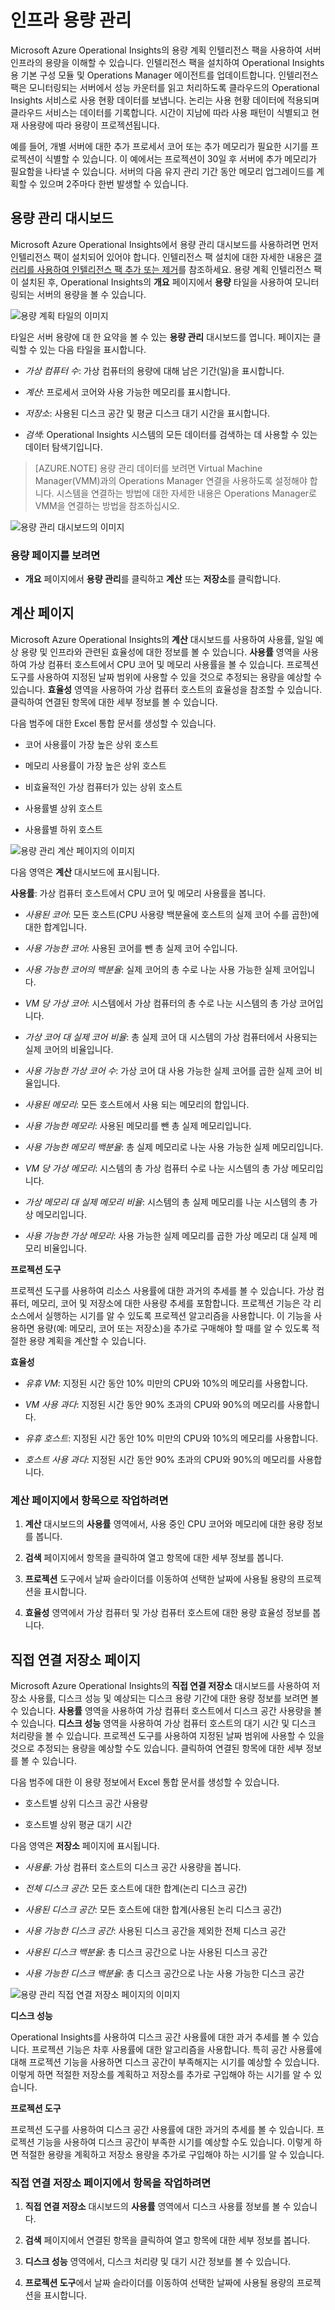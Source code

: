 <properties 
   pageTitle="인프라 용량 관리"
   description="서버 인프라의 용량을 이해하는 데 도움이 되는 Operational Insights의 용량 계획 인텔리전스 팩을 사용하는 방법을 알아봅니다."
   services="operational-insights"
   documentationCenter=""
   authors="bandersmsft"
   manager="jwhit"
   editor="tysonn" />
<tags 
   ms.service="operational-insights"
   ms.devlang="na"
   ms.topic="article"
   ms.tgt_pltfrm="na"
   ms.workload="na"
   ms.date="03/20/2015"
   ms.author="banders" />

# 인프라 용량 관리

Microsoft Azure Operational Insights의 용량 계획 인텔리전스 팩을 사용하여 서버 인프라의 용량을 이해할 수 있습니다. 인텔리전스 팩을 설치하여 Operational Insights용 기본 구성 모듈 및 Operations Manager 에이전트를 업데이트합니다. 인텔리전스 팩은 모니터링되는 서버에서 성능 카운터를 읽고 처리하도록 클라우드의 Operational Insights 서비스로 사용 현황 데이터를 보냅니다. 논리는 사용 현황 데이터에 적용되며 클라우드 서비스는 데이터를 기록합니다. 시간이 지남에 따라 사용 패턴이 식별되고 현재 사용량에 따라 용량이 프로젝션됩니다.

예를 들어, 개별 서버에 대한 추가 프로세서 코어 또는 추가 메모리가 필요한 시기를 프로젝션이 식별할 수 있습니다. 이 예에서는 프로젝션이 30일 후 서버에 추가 메모리가 필요함을 나타낼 수 있습니다. 서버의 다음 유지 관리 기간 동안 메모리 업그레이드를 계획할 수 있으며 2주마다 한번 발생할 수 있습니다.

## 용량 관리 대시보드

Microsoft Azure Operational Insights에서 용량 관리 대시보드를 사용하려면 먼저 인텔리전스 팩이 설치되어 있어야 합니다. 인텔리전스 팩 설치에 대한 자세한 내용은 [갤러리를 사용하여 인텔리전스 팩 추가 또는 제거](../operational-insights-add-intelligence-packs.md)를 참조하세요. 용량 계획 인텔리전스 팩이 설치된 후, Operational Insights의 **개요** 페이지에서 **용량** 타일을 사용하여 모니터링되는 서버의 용량을 볼 수 있습니다. 

![용량 계획 타일의 이미지](./media/operational-insights-capacity/overview-cap-plan.png)

타일은 서버 용량에 대 한 요약을 볼 수 있는 **용량 관리** 대시보드를 엽니다. 페이지는 클릭할 수 있는 다음 타일을 표시합니다.

- *가상 컴퓨터 수*: 가상 컴퓨터의 용량에 대해 남은 기간(일)을 표시합니다.

- *계산*: 프로세서 코어와 사용 가능한 메모리를 표시합니다.

- *저장소*: 사용된 디스크 공간 및 평균 디스크 대기 시간을 표시합니다.

- *검색*: Operational Insights 시스템의 모든 데이터를 검색하는 데 사용할 수 있는 데이터 탐색기입니다.

>[AZURE.NOTE] 용량 관리 데이터를 보려면 Virtual Machine Manager(VMM)과의 Operations Manager 연결을 사용하도록 설정해야 합니다. 시스템을 연결하는 방법에 대한 자세한 내용은 Operations Manager로 VMM을 연결하는 방법을 참조하십시오.

![용량 관리 대시보드의 이미지](./media/operational-insights-capacity/gallery-capacity-01.png)

### 용량 페이지를 보려면

- **개요** 페이지에서 **용량 관리**를 클릭하고 **계산** 또는 **저장소**를 클릭합니다.

## 계산 페이지

Microsoft Azure Operational Insights의 **계산** 대시보드를 사용하여 사용률, 일일 예상 용량 및 인프라와 관련된 효율성에 대한 정보를 볼 수 있습니다. **사용률** 영역을 사용하여 가상 컴퓨터 호스트에서 CPU 코어 및 메모리 사용률을 볼 수 있습니다. 프로젝션 도구를 사용하여 지정된 날짜 범위에 사용할 수 있을 것으로 추정되는 용량을 예상할 수 있습니다. **효율성** 영역을 사용하여 가상 컴퓨터 호스트의 효율성을 참조할 수 있습니다. 클릭하여 연결된 항목에 대한 세부 정보를 볼 수 있습니다.

다음 범주에 대한 Excel 통합 문서를 생성할 수 있습니다.

- 코어 사용률이 가장 높은 상위 호스트

- 메모리 사용률이 가장 높은 상위 호스트

- 비효율적인 가상 컴퓨터가 있는 상위 호스트

- 사용률별 상위 호스트

- 사용률별 하위 호스트

![용량 관리 계산 페이지의 이미지](./media/operational-insights-capacity/gallery-capacity-02.png)


다음 영역은 **계산** 대시보드에 표시됩니다.

**사용률**: 가상 컴퓨터 호스트에서 CPU 코어 및 메모리 사용률을 봅니다.

- *사용된 코어*: 모든 호스트(CPU 사용량 백분율에 호스트의 실제 코어 수를 곱한)에 대한 합계입니다.

- *사용 가능한 코어*: 사용된 코어를 뺀 총 실제 코어 수입니다.

- *사용 가능한 코어의 백분율*: 실제 코어의 총 수로 나눈 사용 가능한 실제 코어입니다.

- *VM 당 가상 코어*: 시스템에서 가상 컴퓨터의 총 수로 나눈 시스템의 총 가상 코어입니다.

- *가상 코어 대 실제 코어 비율*: 총 실제 코어 대 시스템의 가상 컴퓨터에서 사용되는 실제 코어의 비율입니다.

- *사용 가능한 가상 코어 수*: 가상 코어 대 사용 가능한 실제 코어를 곱한 실제 코어 비율입니다.

- *사용된 메모리*: 모든 호스트에서 사용 되는 메모리의 합입니다.

- *사용 가능한 메모리*: 사용된 메모리를 뺀 총 실제 메모리입니다.

- *사용 가능한 메모리 백분율*: 총 실제 메모리로 나눈 사용 가능한 실제 메모리입니다.

- *VM 당 가상 메모리*: 시스템의 총 가상 컴퓨터 수로 나눈 시스템의 총 가상 메모리입니다.

- *가상 메모리 대 실제 메모리 비율*: 시스템의 총 실제 메모리를 나눈 시스템의 총 가상 메모리입니다.

- *사용 가능한 가상 메모리*: 사용 가능한 실제 메모리를 곱한 가상 메모리 대 실제 메모리 비율입니다.

**프로젝션 도구**

프로젝션 도구를 사용하여 리소스 사용률에 대한 과거의 추세를 볼 수 있습니다. 가상 컴퓨터, 메모리, 코어 및 저장소에 대한 사용량 추세를 포함합니다. 프로젝션 기능은 각 리소스에서 실행하는 시기를 알 수 있도록 프로젝션 알고리즘을 사용합니다. 이 기능을 사용하면 용량(예: 메모리, 코어 또는 저장소)을 추가로 구매해야 할 때를 알 수 있도록 적절한 용량 계획을 계산할 수 있습니다.

**효율성**

- *유휴 VM*: 지정된 시간 동안 10% 미만의 CPU와 10%의 메모리를 사용합니다.

- *VM 사용 과다*: 지정된 시간 동안 90% 초과의 CPU와 90%의 메모리를 사용합니다.

- *유휴 호스트*: 지정된 시간 동안 10% 미만의 CPU와 10%의 메모리를 사용합니다.

- *호스트 사용 과다*: 지정된 시간 동안 90% 초과의 CPU와 90%의 메모리를 사용합니다.

### 계산 페이지에서 항목으로 작업하려면

1. **계산** 대시보드의 **사용률** 영역에서, 사용 중인 CPU 코어와 메모리에 대한 용량 정보 를 봅니다.

2. **검색** 페이지에서 항목을 클릭하여 열고 항목에 대한 세부 정보를 봅니다.

3. **프로젝션** 도구에서 날짜 슬라이더를 이동하여 선택한 날짜에 사용될 용량의 프로젝션을 표시합니다.

3. **효율성** 영역에서 가상 컴퓨터 및 가상 컴퓨터 호스트에 대한 용량 효율성 정보를 봅니다.

## 직접 연결 저장소 페이지

Microsoft Azure Operational Insights의 **직접 연결 저장소** 대시보드를 사용하여 저장소 사용률, 디스크 성능 및 예상되는 디스크 용량 기간에 대한 용량 정보를 보려면 볼 수 있습니다. **사용률** 영역을 사용하여 가상 컴퓨터 호스트에서 디스크 공간 사용량을 볼 수 있습니다. **디스크 성능** 영역을 사용하여 가상 컴퓨터 호스트의 대기 시간 및 디스크 처리량을 볼 수 있습니다. 프로젝션 도구를 사용하여 지정된 날짜 범위에 사용할 수 있을 것으로 추정되는 용량을 예상할 수도 있습니다. 클릭하여 연결된 항목에 대한 세부 정보를 볼 수 있습니다.

다음 범주에 대한 이 용량 정보에서 Excel 통합 문서를 생성할 수 있습니다.

- 호스트별 상위 디스크 공간 사용량

- 호스트별 상위 평균 대기 시간

다음 영역은 **저장소** 페이지에 표시됩니다.

- *사용률*: 가상 컴퓨터 호스트의 디스크 공간 사용량을 봅니다.

- *전체 디스크 공간*: 모든 호스트에 대한 합계(논리 디스크 공간)

- *사용된 디스크 공간*: 모든 호스트에 대한 합계(사용된 논리 디스크 공간)

- *사용 가능한 디스크 공간*: 사용된 디스크 공간을 제외한 전체 디스크 공간

- *사용된 디스크 백분율*: 총 디스크 공간으로 나눈 사용된 디스크 공간

- *사용 가능한 디스크 백분율*: 총 디스크 공간으로 나눈 사용 가능한 디스크 공간

![용량 관리 직접 연결 저장소 페이지의 이미지](./media/operational-insights-capacity/gallery-capacity-03.png)

**디스크 성능**

Operational Insights를 사용하여 디스크 공간 사용률에 대한 과거 추세를 볼 수 있습니다. 프로젝션 기능은 차후 사용률에 대한 알고리즘을 사용합니다. 특히 공간 사용률에 대해 프로젝션 기능을 사용하면 디스크 공간이 부족해지는 시기를 예상할 수 있습니다. 이렇게 하면 적절한 저장소를 계획하고 저장소를 추가로 구입해야 하는 시기를 알 수 있습니다.

**프로젝션 도구**

프로젝션 도구를 사용하여 디스크 공간 사용률에 대한 과거의 추세를 볼 수 있습니다. 프로젝션 기능을 사용하여 디스크 공간이 부족한 시기를 예상할 수도 있습니다. 이렇게 하면 적절한 용량을 계획하고 저장소 용량을 추가로 구입해야 하는 시기를 알 수 있습니다.

### 직접 연결 저장소 페이지에서 항목을 작업하려면

1. **직접 연결 저장소** 대시보드의 **사용률** 영역에서 디스크 사용률 정보를 볼 수 있습니다.

2. **검색** 페이지에서 연결된 항목을 클릭하여 열고 항목에 대한 세부 정보를 봅니다.

3. **디스크 성능** 영역에서, 디스크 처리량 및 대기 시간 정보를 볼 수 있습니다.

4. **프로젝션 도구**에서 날짜 슬라이더를 이동하여 선택한 날짜에 사용될 용량의 프로젝션을 표시합니다.



<!--HONumber=52--> 